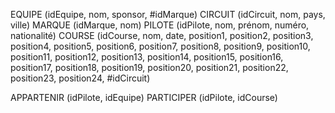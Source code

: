 EQUIPE (idEquipe, nom, sponsor, #idMarque)
CIRCUIT (idCircuit, nom, pays, ville)
MARQUE (idMarque, nom)
PILOTE (idPilote, nom, prénom, numéro, nationalité)
COURSE (idCourse, nom, date, position1, position2, position3, position4, position5, position6, position7, position8, position9, position10, position11, position12, position13, position14, position15, position16, position17, position18, position19, position20, position21, position22, position23, position24, #idCircuit)

APPARTENIR (idPilote, idEquipe)
PARTICIPER (idPilote, idCourse)